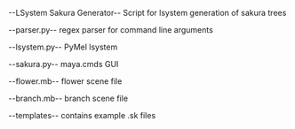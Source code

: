 --LSystem Sakura Generator--
Script for lsystem generation of sakura trees

--parser.py-- 
regex parser for command line arguments

--lsystem.py-- 
PyMel lsystem 

--sakura.py-- 
maya.cmds GUI

--flower.mb--
flower scene file

--branch.mb--
branch scene file

--templates--
contains example .sk files
